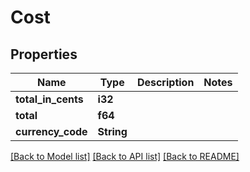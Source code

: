 # Cost

## Properties

Name | Type | Description | Notes
------------ | ------------- | ------------- | -------------
**total_in_cents** | **i32** |  | 
**total** | **f64** |  | 
**currency_code** | **String** |  | 

[[Back to Model list]](../README.md#documentation-for-models) [[Back to API list]](../README.md#documentation-for-api-endpoints) [[Back to README]](../README.md)


